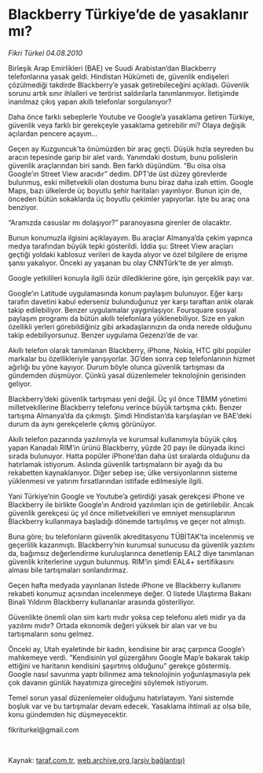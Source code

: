 # Blackberry Türkiye’de de yasaklanır mı?

*Fikri Türkel 04.08.2010*

<div class="yazi"><p>Birleşik Arap Emirlikleri (BAE) ve Suudi Arabistan’dan Blackberry telefonlarına yasak geldi. Hindistan Hükümeti de, güvenlik endişeleri çözülmediği takdirde Blackberry’e yasak getirebileceğini açıkladı. Güvenlik sorunu artık sınır ihlalleri ve terörist saldırılarla tanımlanmıyor. İletişimde inanılmaz çıkış yapan akıllı telefonlar sorgulanıyor?</p>
<p>Daha önce farklı sebeplerle Youtube ve Google’a yasaklama getiren Türkiye, güvenlik veya farklı bir gerekçeyle yasaklama getirebilir mi? Olaya değişik açılardan pencere açayım…</p>
<p>Geçen ay Kuzguncuk’ta önümüzden bir araç geçti. Düşük hızla seyreden bu aracın tepesinde garip bir alet vardı. Yanımdaki dostum, bunu polislerin güvenlik araçlarından biri sandı. Ben farklı düşündüm. “Bu olsa olsa Google’ın Street View aracıdır” dedim. DPT’de üst düzey görevlerde bulunmuş, eski milletvekili olan dostuma bunu biraz daha izah ettim. Google Maps, bazı ülkelerde üç boyutlu şehir haritaları yayınlıyor. Bunun için de, önceden bütün sokaklarda üç boyutlu çekimler yapıyorlar. İşte bu araç ona benziyor.</p>
<p>“Aramızda casuslar mı dolaşıyor?” paranoyasına girenler de olacaktır. </p>
<p>Bunun konumuzla ilgisini açıklayayım. Bu araçlar Almanya’da çekim yapınca medya tarafından büyük tepki gösterildi. İddia şu: Street View araçları geçtiği yoldaki kablosuz verileri de kayda alıyor ve özel bilgilere de erişme şansı yakalıyor. Önceki ay yaşanan bu olay CNNTürk’te de yer almıştı. </p>
<p>Google yetkilileri konuyla ilgili özür dilediklerine göre, işin gerçeklik payı var.</p>
<p>Google’ın Latitude uygulamasında konum paylaşım bulunuyor. Eğer karşı tarafın davetini kabul ederseniz bulunduğunuz yer karşı taraftan anlık olarak takip edilebiliyor. Benzer uygulamalar yaygınlaşıyor. Foursquare sosyal paylaşım programı da bütün akıllı telefonlara yüklenebiliyor. Size en yakın özellikli yerleri görebildiğiniz gibi arkadaşlarınızın da onda nerede olduğunu takip edebiliyorsunuz. Benzer uygulama Gezenzi’de de var. </p>
<p>Akıllı telefon olarak tanımlanan Blackberry, iPhone, Nokia, HTC gibi popüler markalar bu özellikleriyle yarışıyorlar. 3G’den sonra cep telefonlarının hizmet ağırlığı bu yöne kayıyor. Durum böyle olunca güvenlik tartışması da gündemden düşmüyor. Çünkü yasal düzenlemeler teknolojinin gerisinden geliyor.</p>
<p>Blackberry’deki güvenlik tartışması yeni değil. Üç yıl önce TBMM yönetimi milletvekillerine Blackberry telefonu verince büyük tartışma çıktı. Benzer tartışma Almanya’da da çıkmıştı. Şimdi Hindistan’da karşılaşılan ve BAE’deki durum da aynı gerekçelerle çıkmış görünüyor. </p>
<p>Akıllı telefon pazarında yazılımıyla ve kurumsal kullanımıyla büyük çıkış yapan Kanadalı RIM’in ürünü Blackberry, yüzde 20 payı ile dünyada ikinci sırada bulunuyor. Hatta popüler iPhone’dan daha üst sıralarda olduğunu da hatırlamak istiyorum. Aslında güvenlik tartışmaların bir ayağı da bu rekabetten kaynaklanıyor. Diğer sebep ise; ülke versiyonlarının sisteme yüklenmesi ve yatırım fırsatlarından istifade edilmesiyle ilgili.</p>
<p>Yani Türkiye’nin Google ve Youtube’a getirdiği yasak gerekçesi iPhone ve Blackberry ile birlikte Google’ın Android yazılımları için de getirilebilir. Ancak güvenlik gerekçesi üç yıl önce milletvekilleri ve emniyet mensuplarının Blackberry kullanmaya başladığı dönemde tartışılmış ve geçer not almıştı.</p>
<p>Buna göre; bu telefonların güvenlik akreditasyonu TÜBİTAK’ta incelenmiş ve geçerlilik kazanmıştı. Blackberry’nin kurumsal sunucusu da güvenlik yazılımı da, bağımsız değerlendirme kuruluşlarınca denetlenip EAL2 diye tanımlanan güvenlik kriterlerine uygun bulunmuş. RIM’in şimdi EAL4+ sertifikasını alması bile tartışmaları sonlandırmaz.</p>
<p>Geçen hafta medyada yayınlanan listede iPhone ve Blackberry kullanımı rekabeti konumuz açısından incelenmeye değer. O listede Ulaştırma Bakanı Binali Yıldırım Blackberry kullananlar arasında gösteriliyor.</p>
<p>Güvenlikte önemli olan sim kartı mıdır yoksa cep telefonu aleti midir ya da yazılımı mıdır? Ortada ekonomik değeri yüksek bir alan var ve bu tartışmaların sonu gelmez. </p>
<p>Önceki ay, Utah eyaletinde bir kadın, kendisine bir araç çarpınca Google’ı mahkemeye verdi. “Kendisinin yol güzergâhını Google Map’e bakarak takip ettiğini ve haritanın kendisini şaşırtmış olduğunu” gerekçe göstermiş. Google nasıl savunma yaptı bilinmez ama teknolojinin yoğunlaşmasıyla pek çok davanın günlük hayatımıza gireceğini söylemek istiyorum.</p>
<p>Temel sorun yasal düzenlemeler olduğunu hatırlatayım. Yani sistemde boşluk var ve bu tartışmalar devam edecek. Yasaklama ihtimali az olsa bile, konu gündemden hiç düşmeyecektir. </p>
<p>fikriturkel@gmail.com</p>
<p> <br/></p></div>

Kaynak: [taraf.com.tr](http://www.taraf.com.tr:80/fikri-turkel/makale-blackberry-turkiye-de-de-yasaklanir-mi.htm), [web.archive.org (arşiv bağlantısı)](http://web.archive.org/web/20100817062739/http://www.taraf.com.tr:80/fikri-turkel/makale-blackberry-turkiye-de-de-yasaklanir-mi.htm)
